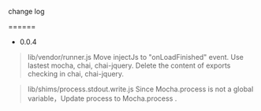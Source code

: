 change log

======

+ 0.0.4 

> lib/vendor/runner.js
Move injectJs to "onLoadFinished" event.
Use lastest mocha, chai, chai-jquery.
Delete the content of exports checking in chai, chai-jquery.

> lib/shims/process.stdout.write.js
Since Mocha.process is not a global variable，Update process to Mocha.process .

